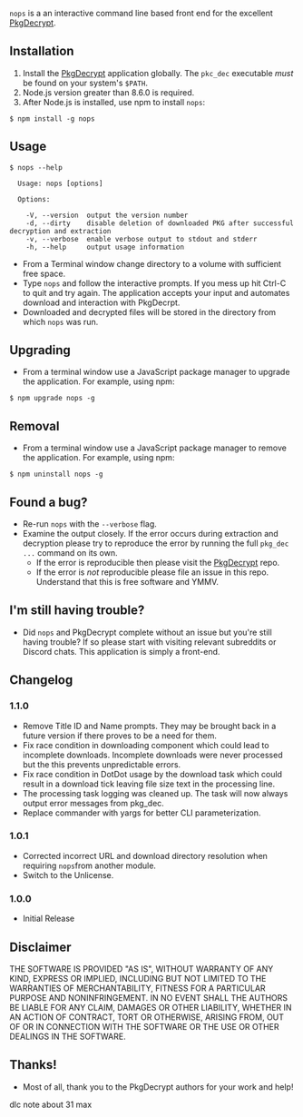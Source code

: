 `nops` is a an interactive command line based front end for the excellent [PkgDecrypt](https://github.com/weaknespase/PkgDecrypt/).

## Installation

1. Install the [PkgDecrypt](https://github.com/weaknespase/PkgDecrypt/) application globally. The `pkc_dec` executable _must_ be found on your system's `$PATH`.
2. Node.js version greater than 8.6.0 is required.
3. After Node.js is installed, use npm to install `nops`:

```
$ npm install -g nops
```

## Usage

```
$ nops --help

  Usage: nops [options]

  Options:

    -V, --version  output the version number
    -d, --dirty    disable deletion of downloaded PKG after successful decryption and extraction
    -v, --verbose  enable verbose output to stdout and stderr
    -h, --help     output usage information
```

* From a Terminal window change directory to a volume with sufficient free space.
* Type `nops` and follow the interactive prompts. If you mess up hit Ctrl-C to quit and try again. The application accepts your input and automates download and interaction with PkgDecrpt.
* Downloaded and decrypted files will be stored in the directory from which `nops` was run.

## Upgrading

* From a terminal window use a JavaScript package manager to upgrade the application. For example, using npm:

```
$ npm upgrade nops -g
```

## Removal

* From a terminal window use a JavaScript package manager to remove the application. For example, using npm:

```
$ npm uninstall nops -g
```

## Found a bug?

* Re-run `nops` with the `--verbose` flag.
* Examine the output closely. If the error occurs during extraction and decryption please try to reproduce the error by running the full `pkg_dec ...` command on its own.
  * If the error is reproducible then please visit the [PkgDecrypt](https://github.com/weaknespase/PkgDecrypt/) repo.
  * If the error is _not_ reproducible please file an issue in this repo. Understand that this is free software and YMMV.

## I'm still having trouble?

* Did `nops` and PkgDecrypt complete without an issue but you're still having trouble? If so please start with visiting relevant subreddits or Discord chats. This application is simply a front-end.

## Changelog

### 1.1.0

* Remove Title ID and Name prompts. They may be brought back in a future version if there proves to be a need for them.
* Fix race condition in downloading component which could lead to incomplete downloads. Incomplete downloads were never processed but the this prevents unpredictable errors.
* Fix race condition in DotDot usage by the download task which could result in a download tick leaving file size text in the processing line.
* The processing task logging was cleaned up. The task will now always output error messages from pkg_dec.
* Replace commander with yargs for better CLI parameterization.

### 1.0.1

* Corrected incorrect URL and download directory resolution when requiring `nops`from another module.
* Switch to the Unlicense.

### 1.0.0

* Initial Release

## Disclaimer

THE SOFTWARE IS PROVIDED "AS IS", WITHOUT WARRANTY OF ANY KIND, EXPRESS OR IMPLIED, INCLUDING BUT NOT LIMITED TO THE WARRANTIES OF MERCHANTABILITY, FITNESS FOR A PARTICULAR PURPOSE AND NONINFRINGEMENT. IN NO EVENT SHALL THE AUTHORS BE LIABLE FOR ANY CLAIM, DAMAGES OR OTHER LIABILITY, WHETHER IN AN ACTION OF CONTRACT, TORT OR OTHERWISE, ARISING FROM, OUT OF OR IN CONNECTION WITH THE SOFTWARE OR THE USE OR OTHER DEALINGS IN THE SOFTWARE.

## Thanks!

* Most of all, thank you to the PkgDecrypt authors for your work and help!

dlc note about 31 max
